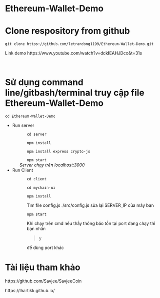 # Ethereum-Wallet-Demo
<h1>Clone respository from github</h1>
<code>git clone https://github.com/letrandong1199/Ethereum-Wallet-Demo.git</code>
<p>Link demo https://www.youtube.com/watch?v=ddkIEAHJDco&t=31s</p>
<br>
<h1>Sử dụng command line/gitbash/terminal truy cập file Ethereum-Wallet-Demo</h1>
<code>cd Ethereum-Wallet-Demo</code>
<ul>
  <li>
    Run server
    <ul>
      <ol><code>cd server</code></ol>
      <ol><code>npm install</code></ol>
      <ol><code>npm install express crypto-js</code></ol>
      <ol><code>npm start</code></ol>
      <i>Server chạy trên localhost:3000</i>
    </ul>
  </li>
  <li>
    Run Client
    <ul>
      <ol><code>cd client</code></ol>
       <ol><code>cd mychain-ui</code></ol>
      <ol><code>npm install</code></ol>
      <ol>Tìm file config.js ./src/config.js sửa lại SERVER_IP của máy bạn  </ol>
      <ol><code>npm start</code></ol>
      <ol>Khi chạy trên cmd nếu thầy thông báo tồn tại port đang chạy thì bạn nhấn <blockquote>y</blockquote> để dùng port khác </ol>
    </ul>
  </li>
</ul>
<h1>Tài liệu tham khảo</h1>
<p>https://github.com/Savjee/SavjeeCoin</p>
<p>https://lhartikk.github.io/</p>
